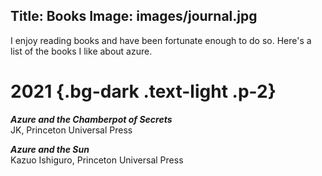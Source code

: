 Title: Books
Image: images/journal.jpg
---

I enjoy reading books and have been fortunate enough to do so. Here's a list of the books I like about azure.

# 2021 {.bg-dark .text-light .p-2}

**_Azure and the Chamberpot of Secrets_**  
JK, Princeton Universal Press

**_Azure and the Sun_**  
Kazuo Ishiguro, Princeton Universal Press
